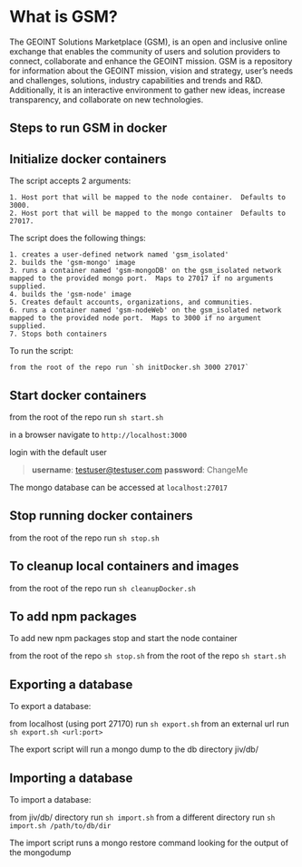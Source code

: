 # What is GSM?

The GEOINT Solutions Marketplace (GSM), is an open and inclusive online exchange that enables the community of users and solution providers to connect, collaborate and enhance the GEOINT mission.
GSM is a repository for information about the GEOINT mission, vision and strategy, user’s needs and challenges, solutions, industry capabilities and trends and R&D. Additionally, it is an interactive environment to gather new ideas, increase transparency, and collaborate on new technologies.

## Steps to run GSM in docker

## Initialize docker containers ##

The script accepts 2 arguments:

	1. Host port that will be mapped to the node container.  Defaults to 3000.
	2. Host port that will be mapped to the mongo container  Defaults to 27017.	

The script does the following things:

	1. creates a user-defined network named 'gsm_isolated'
 	2. builds the 'gsm-mongo' image
 	3. runs a container named 'gsm-mongoDB' on the gsm_isolated network mapped to the provided mongo port.  Maps to 27017 if no arguments supplied.
 	4. builds the 'gsm-node' image
 	5. Creates default accounts, organizations, and communities.
 	6. runs a container named 'gsm-nodeWeb' on the gsm_isolated network mapped to the provided node port.  Maps to 3000 if no argument supplied.
	7. Stops both containers

To run the script:
	
	from the root of the repo run `sh initDocker.sh 3000 27017` 	

## Start docker containers ##

from the root of the repo run `sh start.sh`

in a browser navigate to `http://localhost:3000`

login with the default user
> **username**: testuser@testuser.com 
> **password**: ChangeMe

The mongo database can be accessed at `localhost:27017`

## Stop running docker containers ##

from the root of the repo run `sh stop.sh`

## To cleanup local containers and images ##

from the root of the repo run `sh cleanupDocker.sh`

## To add npm packages ##

To add new npm packages stop and start the node container

from the root of the repo `sh stop.sh`
from the root of the repo `sh start.sh`

## Exporting a database ##

To export a database:

from localhost (using port 27170) run `sh export.sh`
from an external url run `sh export.sh <url:port>`

The export script will run a mongo dump to the db directory jiv/db/

## Importing a database ##

To import a database: 

from jiv/db/ directory run `sh import.sh`
from a different directory run `sh import.sh /path/to/db/dir`

The import script runs a mongo restore command looking for the output
of the mongodump
